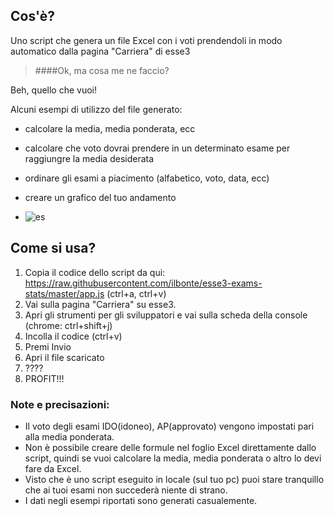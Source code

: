 ## Cos'è?
Uno script che genera un file Excel con i voti prendendoli in modo automatico dalla pagina "Carriera" di esse3
> ####Ok, ma cosa me ne faccio?

Beh, quello che vuoi!

Alcuni esempi di utilizzo del file generato:

- calcolare la media, media ponderata, ecc

- calcolare che voto dovrai prendere in un determinato esame per raggiungre la media desiderata 

- ordinare gli esami a piacimento (alfabetico, voto, data, ecc)

- creare un grafico del tuo andamento 
- ![es](http://i.imgur.com/WZTQAAx.png)

## Come si usa?

1. Copia il codice dello script da qui: https://raw.githubusercontent.com/ilbonte/esse3-exams-stats/master/app.js (ctrl+a, ctrl+v)
2. Vai sulla pagina "Carriera" su esse3. 
3. Apri gli strumenti per gli sviluppatori e vai sulla scheda della console (chrome: ctrl+shift+j)
4. Incolla il codice (ctrl+v)
5. Premi Invio
6. Apri il file scaricato
7. ????
8. PROFIT!!!

### Note e precisazioni:
- Il voto degli esami IDO(idoneo), AP(approvato) vengono impostati pari alla media ponderata. 
- Non è possibile creare delle formule nel foglio Excel direttamente dallo script, quindi se vuoi calcolare la media, media ponderata o altro lo devi fare da Excel. 
- Visto che è uno script eseguito in locale (sul tuo pc) puoi stare tranquillo che ai tuoi esami non succederà niente di strano.
- I dati negli esempi riportati sono generati casualemente.
